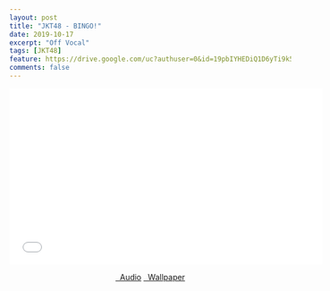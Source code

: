```yaml
---
layout: post
title: "JKT48 - BINGO!"
date: 2019-10-17
excerpt: "Off Vocal"
tags: [JKT48]
feature: https://drive.google.com/uc?authuser=0&id=19pbIYHEDiQ1D6yTi9k5s_vwenInoVoCU&export=download
comments: false
---
```

<iframe width="560" height="315" src="//www.youtube.com/embed/MVzWlUXRM9w" frameborder="0"> </iframe>
<center>
<figure class="half">
<a href="https://drive.google.com/uc?authuser=0&id=1Cf68GFW7eB6BcEqhyyL8dq-N09va7E76&export=download" class="btn" target="_blank" rel="noopener noreferrer"><i class="fa fa-caret-down"></i> &nbsp; Audio</a>
<a href="https://drive.google.com/uc?authuser=0&id=19pbIYHEDiQ1D6yTi9k5s_vwenInoVoCU&export=download" class="btn" target="_blank" rel="noopener noreferrer"><i class="fa fa-caret-down"></i> &nbsp; Wallpaper</a>
</figure>
</center>
